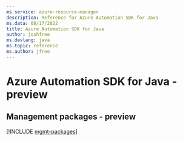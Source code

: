 ```yaml
---
ms.service: azure-resource-manager
description: Reference for Azure Automation SDK for Java
ms.data: 08/17/2022
title: Azure Automation SDK for Java
author: joshfree
ms.devlang: java
ms.topic: reference
ms.author: jfree
---
```

# Azure Automation SDK for Java - preview

## Management packages - preview
[!INCLUDE [mgmt-packages](automation-mgmt-index.md)]